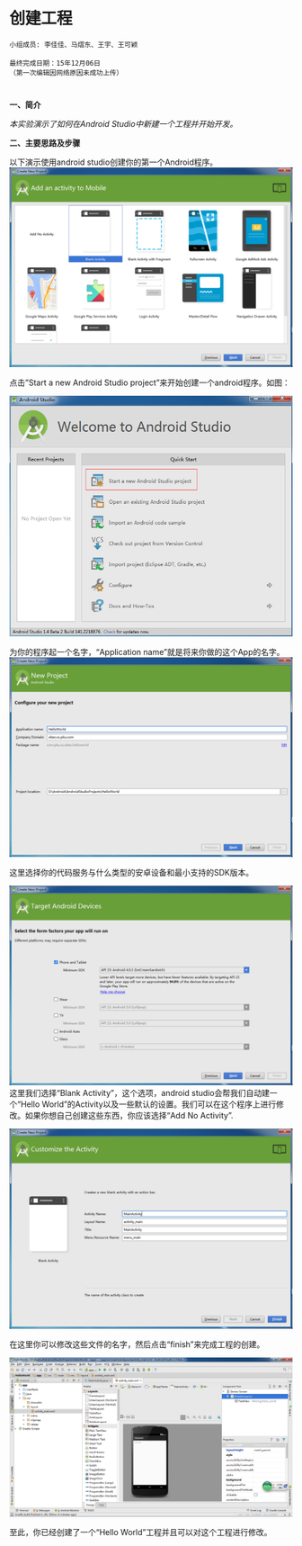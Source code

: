 #  创建工程


    小组成员: 李佳佳、马熠东、王宇、王可颖
    
    最终完成日期：15年12月06日
    （第一次编辑因网络原因未成功上传）
# 

**一、简介**

*本实验演示了如何在Android Studio中新建一个工程并开始开发。*


   

**二、主要思路及步骤**

以下演示使用android studio创建你的第一个Android程序。
![](D1.png)

点击”Start a new Android Studio project”来开始创建一个android程序。如图：

![](D111.png)

为你的程序起一个名字，“Application name”就是将来你做的这个App的名字。
![](D122.png)

这里选择你的代码服务与什么类型的安卓设备和最小支持的SDK版本。


![](D144.png)
这里我们选择“Blank Activity”，这个选项，android studio会帮我们自动建一个“Hello World”的Activity以及一些默认的设置。我们可以在这个程序上进行修改。如果你想自己创建这些东西，你应该选择“Add No Activity”.


![](D155.png)

在这里你可以修改这些文件的名字，然后点击“finish”来完成工程的创建。

![](D166.png)

至此，你已经创建了一个“Hello World”工程并且可以对这个工程进行修改。






